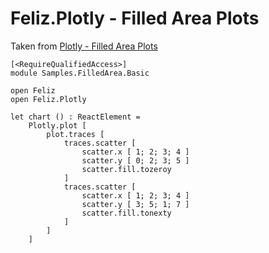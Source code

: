 # Feliz.Plotly - Filled Area Plots

Taken from [Plotly - Filled Area Plots](https://plot.ly/javascript/filled-area-plots/#stacked-area-chart)

```fsharp:plotly-chart-filledarea-basic
[<RequireQualifiedAccess>]
module Samples.FilledArea.Basic

open Feliz
open Feliz.Plotly

let chart () : ReactElement =
    Plotly.plot [
        plot.traces [
            traces.scatter [
                scatter.x [ 1; 2; 3; 4 ]
                scatter.y [ 0; 2; 3; 5 ]
                scatter.fill.tozeroy
            ]
            traces.scatter [
                scatter.x [ 1; 2; 3; 4 ]
                scatter.y [ 3; 5; 1; 7 ]
                scatter.fill.tonexty
            ]
        ]
    ]

```
